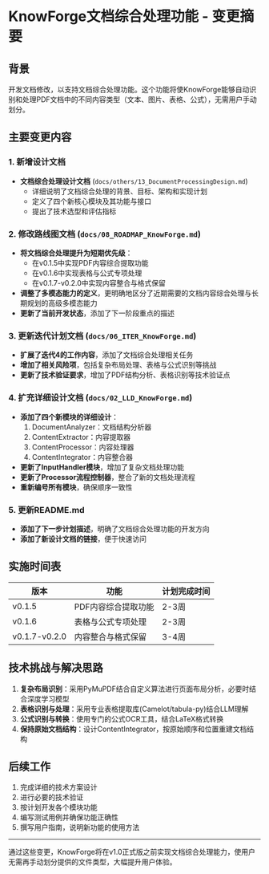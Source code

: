 # KnowForge文档综合处理功能 - 变更摘要

## 背景

开发文档修改，以支持文档综合处理功能。这个功能将使KnowForge能够自动识别和处理PDF文档中的不同内容类型（文本、图片、表格、公式），无需用户手动划分。

## 主要变更内容

### 1. 新增设计文档

- **文档综合处理设计文档** (`docs/others/13_DocumentProcessingDesign.md`)
  - 详细说明了文档综合处理的背景、目标、架构和实现计划
  - 定义了四个新核心模块及其功能与接口
  - 提出了技术选型和评估指标

### 2. 修改路线图文档 (`docs/08_ROADMAP_KnowForge.md`)

- **将文档综合处理提升为短期优先级**：
  - 在v0.1.5中实现PDF内容综合提取功能
  - 在v0.1.6中实现表格与公式专项处理
  - 在v0.1.7-v0.2.0中实现内容整合与格式保留
- **调整了多模态能力的定义**，更明确地区分了近期需要的文档内容综合处理与长期规划的高级多模态能力
- **更新了当前开发状态**，添加了下一阶段重点的描述

### 3. 更新迭代计划文档 (`docs/06_ITER_KnowForge.md`)

- **扩展了迭代4的工作内容**，添加了文档综合处理相关任务
- **增加了相关风险项**，包括复杂布局处理、表格与公式识别等挑战
- **更新了技术验证要求**，增加了PDF结构分析、表格识别等技术验证点

### 4. 扩充详细设计文档 (`docs/02_LLD_KnowForge.md`)

- **添加了四个新模块的详细设计**：
  1. DocumentAnalyzer：文档结构分析器
  2. ContentExtractor：内容提取器
  3. ContentProcessor：内容处理器
  4. ContentIntegrator：内容整合器
- **更新了InputHandler模块**，增加了复杂文档处理功能
- **更新了Processor流程控制器**，整合了新的文档处理流程
- **重新编号所有模块**，确保顺序一致性

### 5. 更新README.md

- **添加了下一步计划描述**，明确了文档综合处理功能的开发方向
- **添加了新设计文档的链接**，便于快速访问

## 实施时间表

| 版本 | 功能 | 计划完成时间 |
|-----|-----|-----------|
| v0.1.5 | PDF内容综合提取功能 | 2-3周 |
| v0.1.6 | 表格与公式专项处理 | 2-3周 |
| v0.1.7-v0.2.0 | 内容整合与格式保留 | 3-4周 |

## 技术挑战与解决思路

1. **复杂布局识别**：采用PyMuPDF结合自定义算法进行页面布局分析，必要时结合深度学习模型
2. **表格识别与处理**：采用专业表格提取库(Camelot/tabula-py)结合LLM理解
3. **公式识别与转换**：使用专门的公式OCR工具，结合LaTeX格式转换
4. **保持原始文档结构**：设计ContentIntegrator，按原始顺序和位置重建文档结构

## 后续工作

1. 完成详细的技术方案设计
2. 进行必要的技术验证
3. 按计划开发各个模块功能
4. 编写测试用例并确保功能正确性
5. 撰写用户指南，说明新功能的使用方法

---

通过这些变更，KnowForge将在v1.0正式版之前实现文档综合处理能力，使用户无需再手动划分提供的文件类型，大幅提升用户体验。
